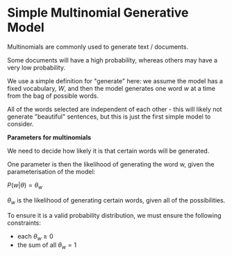 # Simple Multinomial Generative Model

Multinomials are commonly used to generate text / documents.

Some documents will have a high probability, whereas others may have a very low probability.

We use a simple definition for "generate" here: we assume the model has a fixed vocabulary, $W$, and then the model generates one word $w$ at a time from the bag of possible words.

All of the words selected are independent of each other - this will likely not generate "beautiful" sentences, but this is just the first simple model to consider.

**Parameters for multinomials**

We need to decide how likely it is that certain words will be generated.

One parameter is then the likelihood of generating the word w, given the parameterisation of the model:

$P(w|θ) = θ_w$

$θ_w$ is the likelihood of generating certain words, given all of the possibilities.

To ensure it is a valid probability distribution, we must ensure the following constraints:

- each $θ_w \geq 0$
- the sum of all $θ_w = 1$

